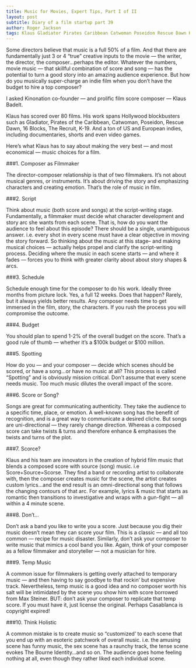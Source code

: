 ```yaml
---
title: Music for Movies, Expert Tips, Part I of II
layout: post
subtitle: Diary of a film startup part 39
author: Roger Jackson
tags: Klaus Gladiator Pirates Caribbean Catwoman Poseidon Rescue Dawn K-19 music composition
---
```



Some directors believe that music is a full 50% of a film. And that there are fundamentally just 3 or 4 “true” creative inputs to the movie — the writer, the director, the composer…perhaps the editor. Whatever the numbers, movie music — that skillful combination of score and song — has the potential to turn a good story into an amazing audience experience. But how do you musically super-charge an indie film when you don’t have the budget to hire a top composer?

I asked Kinonation co-founder — and prolific film score composer — Klaus Badelt.

Klaus has scored over 80 films. His work spans Hollywood blockbusters such as Gladiator, Pirates of the Caribbean, Catwoman, Poseidon, Rescue Dawn, 16 Blocks, The Recruit, K-19. And a ton of US and European indies, including documentaries, shorts and even video games.

Here’s what Klaus has to say about making the very best — and most economical — music choices for a film.

###1. Composer as Filmmaker

The director-composer relationship is that of two filmmakers. It’s not about musical genres, or instruments. It’s about driving the story and emphasizing characters and creating emotion. That’s the role of music in film.

###2. Script

Think about music (both score and songs) at the script-writing stage. Fundamentally, a filmmaker must decide what character development and story arc she wants from each scene. That is, how do you want the audience to feel about this episode? There should be a single, unambiguous answer. i.e. every shot in every scene must have a clear objective in moving the story forward. So thinking about the music at this stage– and making musical choices — actually helps propel and clarify the script-writing process. Deciding where the music in each scene starts — and where it fades — forces you to think with greater clarity about about story shapes & arcs.

###3. Schedule

Schedule enough time for the composer to do his work. Ideally three months from picture lock. Yes, a full 12 weeks. Does that happen? Rarely, but it always yields better results. Any composer needs time to get immersed in the film, story, the characters. If you rush the process you will compromise the outcome.

###4. Budget

You should plan to spend 1-2% of the overall budget on the score. That’s a good rule of thumb — whether it’s a $100k budget or $100 million.

###5. Spotting

How do you — and your composer — decide which scenes should be scored, or have a song…or have no music at all? This process is called “Spotting” and is obviously mission critical. Don’t assume that every scene needs music. Too much music dilutes the overall impact of the score.

###6. Score or Song?

Songs are great for communicating authenticity. They take the audience to a specific time, place, or emotion. A well-known song has the benefit of recognition, and is a great way to communicate a desired cliche. But songs are uni-directional — they rarely change direction. Whereas a composed score can take twists & turns and therefore enhance & emphasises the twists and turns of the plot.

###7. Scorce?

Klaus and his team are innovators in the creation of hybrid film music that blends a composed score with source (song) music. i.e Score+Source=Scorse. They find a band or recording artist to collaborate with, then the composer creates music for the scene, the artist creates custom lyrics…and the end result is an omni-directional song that follows the changing contours of that arc. For example, lyrics & music that starts as romantic then transitions to investigative and wraps with a gun-fight — all within a 4 minute scene.

###8. Don’t…

Don’t ask a band you like to write you a score. Just because you dig their music doesn’t mean they can score your film. This is a classic — and all too common — recipe for music disaster. Similarly, don’t ask your composer to write music that mimics a cool band you like. Again, think of your composer as a fellow filmmaker and storyteller — not a musician for hire.

###9. Temp Music

A common issue for filmmakers is getting overly attached to temporary music — and then having to say goodbye to that rockin’ but expensive track. Nevertheless, temp music is a good idea and no composer worth his salt will be intimidated by the scene you show him with score borrowed from Max Steiner. BUT: don’t ask your composer to replicate that temp score. If you must have it, just license the original. Perhaps Casablanca is copyright expired!

###10. Think Holistic

A common mistake is to create music so “customized’ to each scene that you end up with an esoteric patchwork of overall music. i.e. the amusing scene has funny music, the sex scene has a raunchy track, the tense scene evokes The Bourne Identity…and so on. The audience goes home feeling nothing at all, even though they rather liked each individual scene.
